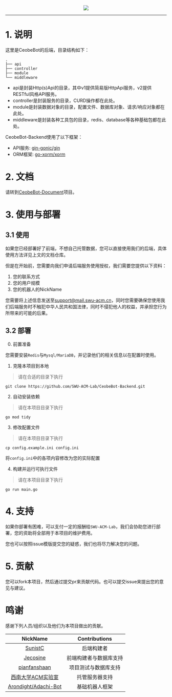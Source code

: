 <div align="center"><img src="https://z3.ax1x.com/2021/10/14/5Q1m3n.png"/></div>

----

# 1. 说明

这里是CeobeBot的后端，目录结构如下：

```text
.
├── api
├── controller
├── module
└── middleware
```

+ api是封装Http(s)Api的目录，其中v1提供简易版HttpApi服务，v2提供RESTful风格API服务。
+ controller是封装服务的目录，CURD操作都在此处。
+ module是封装数据对象的目录，配置文件、数据库对象、请求/响应对象都在此处。
+ middleware是封装各种工具包的目录，redis、database等各种基础包都在此处。

CeobeBot-Backend使用了以下框架：

+ API服务: [gin-gonic/gin](https://github.com/gin-gonic/gin)
+ ORM框架: [go-xorm/xorm](https://gitea.com/xorm/xorm)

# 2. 文档

请转到[CeobeBot-Document](https://github.com/SWU-ACM-Lab/CeobeBot-Document)项目。

# 3. 使用与部署

## 3.1 使用

如果您已经部署好了前端，不想自己托管数据，您可以直接使用我们的后端，具体使用方法详见上文的文档仓库。

但是在开始前，您需要向我们申请后端服务使用授权，我们需要您提供以下资料：

1. 您的联系方式
2. 您的用户规模
3. 您的机器人的NickName

您需要将上述信息发送至[support@mail.swu-acm.cn](mailto:support@mail.swu-acm.cn)，同时您需要确保您使用我们后端服务时不触犯中华人民共和国法律，同时不侵犯他人的权益，并承担您行为所带来的可能的后果。

## 3.2 部署

0. 前置准备

您需要安装`Redis`与`Mysql/MariaDB`，并记录他们的相关信息以在配置时使用。

1. 克隆本项目到本地

> 请在合适的目录下执行

```shell
git clone https://github.com/SWU-ACM-Lab/CeobeBot-Backend.git
```

2. 自动安装依赖

> 请在本项目目录下执行

```shell
go mod tidy
```

3. 修改配置文件

> 请在本项目目录下执行

```shell
cp config.example.ini config.ini
```

将`config.ini`中的各项内容修改为您的实际配置

4. 构建并运行可执行文件

> 请在本项目目录下执行

```shell
go run main.go
```

# 4. 支持

如果你部署有困难，可以支付一定的报酬给`SWU-ACM-Lab`，我们会协助您进行部署，您的资助将全部用于本项目的维护费用。

您也可以按照issue模版提交您的疑惑，我们也将尽力解决您的问题。

# 5. 贡献

您可以fork本项目，然后通过提交pr来贡献代码。也可以提交issue来提出您的意见与建议。

# 鸣谢

感谢下列人员/组织以及他们为本项目做出的贡献。

|                           NickName                           |     Contributions      |
| :----------------------------------------------------------: | :--------------------: |
|            [SunistC](https://github.com/sunist-c)            |       后端构建者       |
|           [Jecosine](https://github.com/Jecosine)            | 前端构建者与数据库支持 |
|       [pianfanshaan](https://github.com/pianfanshaan)        |  项目测试与数据库支持  |
|     [西南大学ACM实验室](https://github.com/SWU-ACM-Lab)      |     托管服务器支持     |
| [Arondight/Adachi-Bot](https://github.com/Arondight/Adachi-BOT) |     基础机器人框架     |

